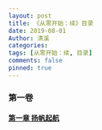 ```yaml
---
layout: post
title: 《从零开始：续》目录
date: 2019-08-01
Author: 清溪
categories:
tags: [从零开始：续, 目录]
comments: false
pinned: true
---
```


### 第一卷

#### [第一章 扬帆起航](https://subtank.github.io/subtank/01_0001/)